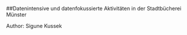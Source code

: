 ##Datenintensive und datenfokussierte Aktivitäten in der Stadtbücherei Münster

Author: Sigune Kussek
